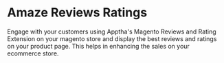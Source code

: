Amaze Reviews Ratings
=====================

Engage with your customers using Apptha's Magento Reviews and Rating Extension on your magento store and display the best reviews and ratings on your product page. This helps in enhancing the sales on your ecommerce store.